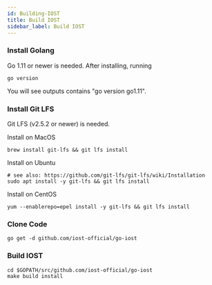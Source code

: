 ```yaml
---
id: Building-IOST
title: Build IOST
sidebar_label: Build IOST
---
```

### Install Golang
Go 1.11 or newer is needed.
After installing, running
```
go version
```
You will see outputs contains "go version go1.11".

### Install Git LFS
Git LFS (v2.5.2 or newer) is needed.

Install on MacOS
```
brew install git-lfs && git lfs install
```
Install on Ubuntu
```
# see also: https://github.com/git-lfs/git-lfs/wiki/Installation
sudo apt install -y git-lfs && git lfs install
```

Install on CentOS
```
yum --enablerepo=epel install -y git-lfs && git lfs install
```

### Clone Code

```
go get -d github.com/iost-official/go-iost
```

### Build IOST
```
cd $GOPATH/src/github.com/iost-official/go-iost
make build install
```

